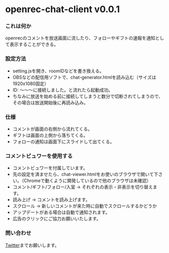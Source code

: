 # openrec-chat-client v0.0.1

### これは何か
openrecのコメントを放送画面に流したり、フォローやギフトの速報を通知として表示することができる。

### 設定方法
* setting.jsを開き、roomIDなどを書き換える。
* OBSなどの配信用ソフトで、chat-generator.htmlを読み込む（サイズは1920x1080固定）
* ID: 〜〜〜に接続しました。と流れたら起動成功。
* ちなみに放送を始める前に接続してしまうと数分で切断されてしまうので、その場合は放送開始後に再読み込み。

### 仕様
* コメントが画面の右側から流れてくる。
* ギフトは画面の上側から落ちてくる。
* フォローの通知は画面下にスライドして出てくる。

### コメントビュワーを使用する
* コメントビュワーを付属しています。
* 先の設定を済ませたら、chat-viewer.htmlをお使いのブラウザで開いて下さい。（Chromeで動くように開発しているので他のブラウザは未確認）
* コメント/ギフト/フォロー/入室 → それぞれの表示・非表示を切り替えます。
* 読み上げ → コメントを読み上げます。
* スクロール → 新しいコメントが来た時に自動でスクロールするかどうか
* アップデートがある場合は自動で通知されます。
* 広告のクリックにご協力お願いいたします。

### 問い合わせ
[Twitter](https://twitter.com/jintokai)までお願いします。